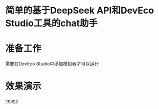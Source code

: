 # 简单的基于DeepSeek API和DevEco Studio工具的chat助手

# 准备工作
需要在DevEco Studio中添加模拟器才可以运行

# 效果演示
[image](https://github.com/Georgeliin/harmonyos-deepseek-api/blob/main/HarmonyOS/img/demo.png)
